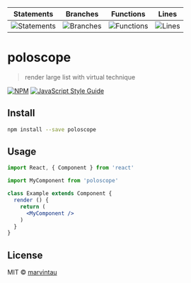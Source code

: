 | Statements | Branches | Functions | Lines |
| -----------|----------|-----------|-------|
| ![Statements](#statements#) | ![Branches](#branches#) | ![Functions](#functions#) | ![Lines](#lines#) |

# poloscope

> render large list with virtual technique

[![NPM](https://img.shields.io/npm/v/poloscope.svg)](https://www.npmjs.com/package/poloscope) [![JavaScript Style Guide](https://img.shields.io/badge/code_style-standard-brightgreen.svg)](https://standardjs.com)

## Install

```bash
npm install --save poloscope
```

## Usage

```jsx
import React, { Component } from 'react'

import MyComponent from 'poloscope'

class Example extends Component {
  render () {
    return (
      <MyComponent />
    )
  }
}
```

## License

MIT © [marvintau](https://github.com/marvintau)
